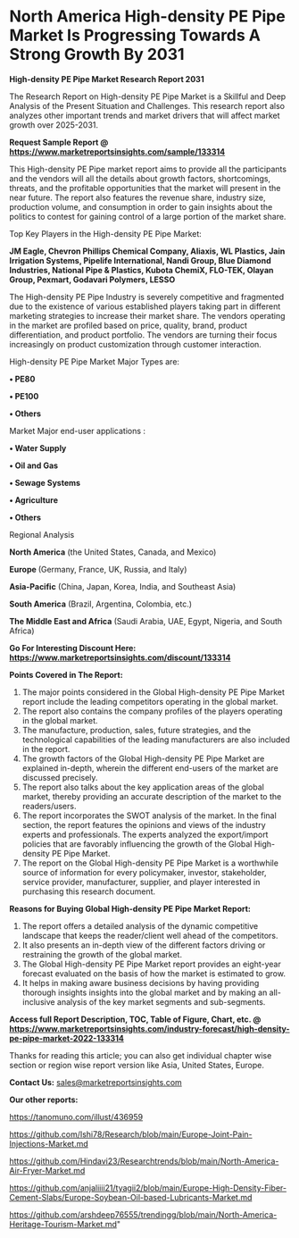 # North America High-density PE Pipe Market Is Progressing Towards A Strong Growth By 2031

<strong>High-density PE Pipe Market Research Report 2031</strong>

The Research Report on High-density PE Pipe Market is a Skillful and Deep Analysis of the Present Situation and Challenges. This research report also analyzes other important trends and market drivers that will affect market growth over 2025-2031.

<strong>Request Sample Report @ <a href=https://www.marketreportsinsights.com/sample/133314>https://www.marketreportsinsights.com/sample/133314</a></strong>

This High-density PE Pipe market report aims to provide all the participants and the vendors will all the details about growth factors, shortcomings, threats, and the profitable opportunities that the market will present in the near future. The report also features the revenue share, industry size, production volume, and consumption in order to gain insights about the politics to contest for gaining control of a large portion of the market share.

Top Key Players in the High-density PE Pipe Market:

<strong>JM Eagle, Chevron Phillips Chemical Company, Aliaxis, WL Plastics, Jain Irrigation Systems, Pipelife International, Nandi Group, Blue Diamond Industries, National Pipe & Plastics, Kubota ChemiX, FLO-TEK, Olayan Group, Pexmart, Godavari Polymers, LESSO</strong>

The High-density PE Pipe Industry is severely competitive and fragmented due to the existence of various established players taking part in different marketing strategies to increase their market share. The vendors operating in the market are profiled based on price, quality, brand, product differentiation, and product portfolio. The vendors are turning their focus increasingly on product customization through customer interaction.

High-density PE Pipe Market Major Types are:

<strong>• PE80

• PE100

• Others</strong>

Market Major end-user applications :

<strong>• Water Supply

• Oil and Gas

• Sewage Systems

• Agriculture

• Others</strong>

Regional Analysis

</u><strong><b>North America</b></strong> (the United States, Canada, and Mexico)

<strong><b>Europe </b></strong>(Germany, France, UK, Russia, and Italy)

<strong><b>Asia-Pacific</b></strong> (China, Japan, Korea, India, and Southeast Asia)

<strong><b>South America</b></strong> (Brazil, Argentina, Colombia, etc.)

<strong><b>The Middle East and Africa</b></strong> (Saudi Arabia, UAE, Egypt, Nigeria, and South Africa)

<strong>Go For Interesting Discount Here: <a href=https://www.marketreportsinsights.com/discount/133314>https://www.marketreportsinsights.com/discount/133314</a></strong>

<strong>Points Covered in The Report:</strong>
<ol>
  <li>The major points considered in the Global High-density PE Pipe Market report include the leading competitors operating in the global market.</li>
  <li>The report also contains the company profiles of the players operating in the global market.</li>
  <li>The manufacture, production, sales, future strategies, and the technological capabilities of the leading manufacturers are also included in the report.</li>
  <li>The growth factors of the Global High-density PE Pipe Market are explained in-depth, wherein the different end-users of the market are discussed precisely.</li>
  <li>The report also talks about the key application areas of the global market, thereby providing an accurate description of the market to the readers/users.</li>
  <li>The report incorporates the SWOT analysis of the market. In the final section, the report features the opinions and views of the industry experts and professionals. The experts analyzed the export/import policies that are favorably influencing the growth of the Global High-density PE Pipe Market.</li>
  <li>The report on the Global High-density PE Pipe Market is a worthwhile source of information for every policymaker, investor, stakeholder, service provider, manufacturer, supplier, and player interested in purchasing this research document.</li>
</ol>
<strong>Reasons for Buying Global High-density PE Pipe Market Report:</strong>

<ol>
  <li>The report offers a detailed analysis of the dynamic competitive landscape that keeps the reader/client well ahead of the competitors.</li>
  <li>It also presents an in-depth view of the different factors driving or restraining the growth of the global market.</li>
  <li>The Global High-density PE Pipe Market report provides an eight-year forecast evaluated on the basis of how the market is estimated to grow.</li>
  <li>It helps in making aware business decisions by having providing thorough insights insights into the global market and by making an all-inclusive analysis of the key market segments and sub-segments.</li>
</ol>
<strong>Access full Report Description, TOC, Table of Figure, Chart, etc. @ <a href=https://www.marketreportsinsights.com/industry-forecast/high-density-pe-pipe-market-2022-133314>https://www.marketreportsinsights.com/industry-forecast/high-density-pe-pipe-market-2022-133314</a></strong>


Thanks for reading this article; you can also get individual chapter wise section or region wise report version like Asia, United States, Europe.

<strong>Contact Us:</strong>
sales@marketreportsinsights.com

<strong>Our other reports:</strong>

<a href=https://tanomuno.com/illust/436959>https://tanomuno.com/illust/436959</a>

<a href=https://github.com/Ishi78/Research/blob/main/Europe-Joint-Pain-Injections-Market.md>https://github.com/Ishi78/Research/blob/main/Europe-Joint-Pain-Injections-Market.md</a>

<a href=https://github.com/Hindavi23/Researchtrends/blob/main/North-America-Air-Fryer-Market.md>https://github.com/Hindavi23/Researchtrends/blob/main/North-America-Air-Fryer-Market.md</a>

<a href=https://github.com/anjaliiii21/tyagii2/blob/main/Europe-High-Density-Fiber-Cement-Slabs/Europe-Soybean-Oil-based-Lubricants-Market.md>https://github.com/anjaliiii21/tyagii2/blob/main/Europe-High-Density-Fiber-Cement-Slabs/Europe-Soybean-Oil-based-Lubricants-Market.md</a>

<a href=https://github.com/arshdeep76555/trendingg/blob/main/North-America-Heritage-Tourism-Market.md>https://github.com/arshdeep76555/trendingg/blob/main/North-America-Heritage-Tourism-Market.md</a>"
